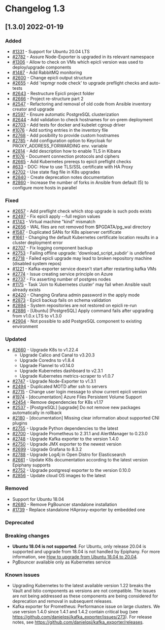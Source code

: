 # Changelog 1.3

## [1.3.0] 2022-01-19

### Added

- [#1331](https://github.com/hitachienergy/epiphany/issues/1331) - Support for Ubuntu 20.04 LTS
- [#2782](https://github.com/hitachienergy/epiphany/issues/2782) - Assure Node-Exporter is upgraded in its relevant namespace
- [#1306](https://github.com/hitachienergy/epiphany/issues/1306) - Allow to check on VMs which epicli version was used to deploy/upgrade components
- [#1487](https://github.com/hitachienergy/epiphany/issues/1487) - Add RabbitMQ monitoring
- [#2600](https://github.com/hitachienergy/epiphany/issues/2600) - Change epicli output structure
- [#2655](https://github.com/hitachienergy/epiphany/issues/2655) - Add 'repmgr node check' to upgrade preflight checks and auto-tests
- [#2643](https://github.com/hitachienergy/epiphany/issues/2643) - Restructure Epicli project folder
- [#2666](https://github.com/hitachienergy/epiphany/issues/2666) - Project re-structure part 2
- [#2547](https://github.com/hitachienergy/epiphany/issues/2547) - Refactoring and removal of old code from Ansible inventory creator and upgrade
- [#2597](https://github.com/hitachienergy/epiphany/issues/2597) - Ensure automatic PostgreSQL clusterization
- [#2644](https://github.com/hitachienergy/epiphany/issues/2644) - Add validation to check hostnames for on-prem deployment
- [#2703](https://github.com/hitachienergy/epiphany/issues/2703) - Add tests for docker and kubelet cgroup driver
- [#1076](https://github.com/hitachienergy/epiphany/issues/1076) - Add sorting entries in the inventory file
- [#2768](https://github.com/hitachienergy/epiphany/issues/2768) - Add posibility to provide custom hostnames
- [#2785](https://github.com/hitachienergy/epiphany/issues/2785) - Add configuration option to Keycloak for PROXY_ADDRESS_FORWARDING env. variable
- [#2814](https://github.com/hitachienergy/epiphany/issues/2814) - Add description how to enable TLS in Kibana
- [#1076](https://github.com/hitachienergy/epiphany/issues/2595) - Document connection protocols and ciphers
- [#2665](https://github.com/hitachienergy/epiphany/issues/2665) - Add Kubernetes prereqs to epicli preflight checks
- [#633](https://github.com/hitachienergy/epiphany/issues/633) - DOC: How to use TLS/SSL certificate with HA Proxy
- [#2702](https://github.com/hitachienergy/epiphany/issues/2702) - Use state flag file in K8s upgrades
- [#2840](https://github.com/hitachienergy/epiphany/issues/2840) - Create deprecation notes documentation
- [#2860](https://github.com/hitachienergy/epiphany/issues/2860) - Increase the number of forks in Ansible from default (5) to configure more hosts in parallel

### Fixed

- [#2657](https://github.com/hitachienergy/epiphany/issues/2657) - Add preflight check which stop upgrade is such pods exists
- [#2497](https://github.com/hitachienergy/epiphany/issues/2497) - Fix epicli apply --full region values
- [#1743](https://github.com/hitachienergy/epiphany/issues/1743) - Virtual machine "kind" mismatch
- [#2656](https://github.com/hitachienergy/epiphany/issues/2656) - WAL files are not removed from $PGDATA/pg_wal directory
- [#1587](https://github.com/hitachienergy/epiphany/issues/1587) - Duplicated SANs for K8s apiserver certificate
- [#1661](https://github.com/hitachienergy/epiphany/issues/1661) - Changing the default Kubernetes certificate location results in a cluster deployment error
- [#2707](https://github.com/hitachienergy/epiphany/issues/2707) - Fix logging component backup
- [#2753](https://github.com/hitachienergy/epiphany/issues/2753) - Failing offline upgrade: 'download_script_subdir' is undefined
- [#2718](https://github.com/hitachienergy/epiphany/issues/2718) - Failed epicli upgrade may lead to broken repository machine (disabled system repos)
- [#1221](https://github.com/hitachienergy/epiphany/issues/1221) - Kafka-exporter service doesn't start after restarting kafka VMs
- [#2774](https://github.com/hitachienergy/epiphany/issues/2774) - Issue creating service principle on Azure
- [#2737](https://github.com/hitachienergy/epiphany/issues/2737) - Fix asserting number of postgres nodes
- [#1175](https://github.com/hitachienergy/epiphany/issues/1175) - Task 'Join to Kubernetes cluster' may fail when Ansible vault already exists
- [#2420](https://github.com/hitachienergy/epiphany/issues/2420) - Changing Grafana admin password in the apply mode
- [#2873](https://github.com/hitachienergy/epiphany/issues/2873) - Epicli backup fails on schema validation
- [#2894](https://github.com/hitachienergy/epiphany/issues/2894) - System repositories are not restored on epicli re-run
- [#2886](https://github.com/hitachienergy/epiphany/issues/2886) - [Ubuntu] [PostgreSQL] Apply command fails after upgrading from v1.0.x LTS to v1.3.0
- [#2904](https://github.com/hitachienergy/epiphany/issues/2904) - Not possible to add PostgreSQL component to existing environment

### Updated

- [#2660](https://github.com/hitachienergy/epiphany/issues/2660) - Upgrade K8s to v1.22.4
  - Upgrade Calico and Canal to v3.20.3
  - Upgrade Coredns to v1.8.4
  - Upgrade Flannel to v0.14.0
  - Upgrade Kubernetes dashboard to v2.3.1
  - Upgrade Kubernetes metrics-scraper to v1.0.7
- [#2747](https://github.com/hitachienergy/epiphany/issues/2747) - Upgrade Node-Exporter to v1.3.1
- [#2494](https://github.com/hitachienergy/epiphany/issues/2494) - Duplicated MOTD after ssh to servers
- [#2715](https://github.com/hitachienergy/epiphany/issues/2715) - Change user login message to show current epicli version
- [#1974](https://github.com/hitachienergy/epiphany/issues/1974) - [documentation] Azure Files Persistent Volume Support
- [#2454](https://github.com/hitachienergy/epiphany/issues/2454) - Remove dependencies for K8s v1.17
- [#2537](https://github.com/hitachienergy/epiphany/issues/2537) - [PostgreSQL] [upgrade] Do not remove new packages automatically in rollback
- [#2180](https://github.com/hitachienergy/epiphany/issues/2180) - [documentation] Missing clear information about supported CNI plugins
- [#2755](https://github.com/hitachienergy/epiphany/issues/2755) - Upgrade Python dependencies to the latest
- [#2700](https://github.com/hitachienergy/epiphany/issues/2700) - Upgrade Prometheus to 2.31.1 and AlertManager to 0.23.0
- [#2748](https://github.com/hitachienergy/epiphany/issues/2748) - Upgrade Kafka exporter to the version 1.4.0
- [#2750](https://github.com/hitachienergy/epiphany/issues/2750) - Upgrade JMX exporter to the newest version
- [#2699](https://github.com/hitachienergy/epiphany/issues/2699) - Upgrade Grafana to 8.3.2
- [#2788](https://github.com/hitachienergy/epiphany/issues/2788) - Upgrade Log4j in Open Distro for Elasticsearch
- [#2661](https://github.com/hitachienergy/epiphany/issues/2661) - Update K8s documentation according to the latest version Epiphany supports
- [#2752](https://github.com/hitachienergy/epiphany/issues/2752) - Upgrade postgresql exporter to the version 0.10.0
- [#2856](https://github.com/hitachienergy/epiphany/issues/2856) - Update cloud OS images to the latest

### Removed

- Support for Ubuntu 18.04
- [#2680](https://github.com/hitachienergy/epiphany/issues/2680) - Remove PgBouncer standalone installation
- [#1739](https://github.com/hitachienergy/epiphany/issues/1739) - Replace standalone HAproxy-exporter by embedded one

### Deprecated

### Breaking changes

- **Ubuntu 18.04 is not supported**. For Ubuntu, only release 20.04 is supported and upgrade from 18.04 is not handled by Epiphany.
For more information, see [How to upgrade from Ubuntu 18.04 to 20.04](../home/howto/OS_UPGRADE.md#how-to-upgrade-from-ubuntu-1804-to-2004).
- PgBouncer available only as Kubernetes service

### Known issues

- Upgrading Kubernetes to the latest available version 1.22 breaks the Vault and Istio components as versions are not compatible. The issues are not being addressed as these components are being considered for deprecation and removal in subsequent releases.
- Kafka exporter for Prometheus: Performance issue on large clusters. We use version 1.4.0 since 1.4.1 and 1.4.2 contain critical bug (see https://github.com/danielqsj/kafka_exporter/issues/273). For release notes, see https://github.com/danielqsj/kafka_exporter/releases.
